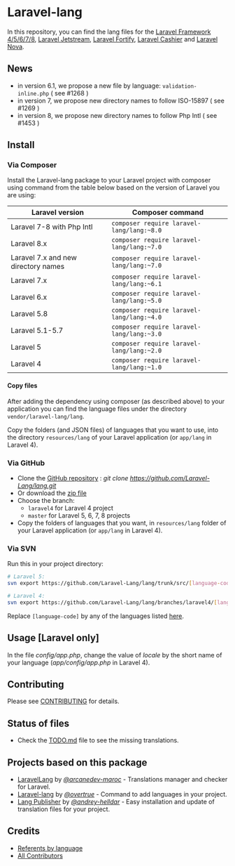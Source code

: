 # Laravel-lang

In this repository, you can find the lang files for the [Laravel Framework 4/5/6/7/8](https://laravel.com), [Laravel Jetstream](https://jetstream.laravel.com), [Laravel Fortify](https://github.com/laravel/fortify), [Laravel Cashier](https://laravel.com/docs/8.x/billing) and [Laravel Nova](https://nova.laravel.com).

## News

* in version 6.1, we propose a new file by language: `validation-inline.php` ( see #1268 )
* in version 7, we propose new directory names to follow ISO-15897 ( see #1269 )
* in version 8, we propose new directory names to follow Php Intl ( see #1453 )

## Install

### Via Composer

Install the Laravel-lang package to your Laravel project with composer using command from the table below based on the version of Laravel you are using:

| Laravel version                     | Composer command                                  |
|-------------------------------------|---------------------------------------------------|
| Laravel 7-8 with Php Intl           | `composer require laravel-lang/lang:~8.0` |
| Laravel 8.x                         | `composer require laravel-lang/lang:~7.0` |
| Laravel 7.x and new directory names | `composer require laravel-lang/lang:~7.0` |
| Laravel 7.x                         | `composer require laravel-lang/lang:~6.1` |
| Laravel 6.x                         | `composer require laravel-lang/lang:~5.0` |
| Laravel 5.8                         | `composer require laravel-lang/lang:~4.0` |
| Laravel 5.1-5.7                     | `composer require laravel-lang/lang:~3.0` |
| Laravel 5                           | `composer require laravel-lang/lang:~2.0` |
| Laravel 4                           | `composer require laravel-lang/lang:~1.0` |

#### Copy files

After adding the dependency using composer (as described above) to your application you can find the language files under the directory `vendor/laravel-lang/lang`.

Copy the folders (and JSON files) of languages that you want to use, into the directory `resources/lang` of your Laravel application (or `app/lang` in Laravel 4).

### Via GitHub

* Clone the [GitHub repository](https://github.com/Laravel-Lang/lang/) : *git clone https://github.com/Laravel-Lang/lang.git*
* Or download the [zip file](https://github.com/Laravel-Lang/lang/archive/master.zip)
* Choose the branch:
    * `laravel4` for Laravel 4 project
    * `master` for Laravel 5, 6, 7, 8 projects
* Copy the folders of languages that you want, in `resources/lang` folder of your Laravel application (or `app/lang` in Laravel 4).

### Via SVN

Run this in your project directory:

```sh
# Laravel 5:
svn export https://github.com/Laravel-Lang/lang/trunk/src/[language-code] resources/lang/[language-code]

# Laravel 4:
svn export https://github.com/Laravel-Lang/lang/branches/laravel4/[language-code] app/lang/[language-code]
```

Replace `[language-code]` by any of the languages listed [here](src).

## Usage [Laravel only]

In the file *config/app.php*, change the value of *locale* by the short name of your language (*app/config/app.php* in Laravel 4).

## Contributing

Please see [CONTRIBUTING](CONTRIBUTING.md) for details.

## Status of files

* Check the [TODO.md](TODO.md) file to see the missing translations.

## Projects based on this package

* [LaravelLang](https://github.com/ARCANEDEV/LaravelLang) by [*@arcanedev-maroc*](https://github.com/ARCANEDEV) - Translations manager and checker for Laravel.
* [Laravel-lang](https://github.com/overtrue/laravel-lang) by [*@overtrue*](https://github.com/overtrue) - Command to add languages in your project.
* [Lang Publisher](https://github.com/andrey-helldar/laravel-lang-publisher) by [*@andrey-helldar*](https://github.com/andrey-helldar) - Easy installation and update of translation files for your project.

## Credits

- [Referents by language](referents.md)
- [All Contributors](https://github.com/Laravel-Lang/lang/graphs/contributors)
